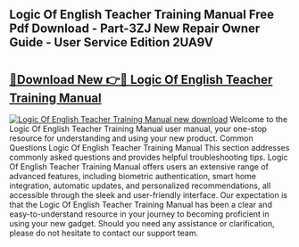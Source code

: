 ## Logic Of English Teacher Training Manual Free Pdf Download - Part-3ZJ New Repair Owner Guide - User Service Edition 2UA9V

# <h2><a href="http://bc36712.oget.top/?id=Logic+Of+English+Teacher+Training+Manual">🔗Download New 👉🔴 Logic Of English Teacher Training Manual</a></h2>

[![Logic Of English Teacher Training Manual new download](https://i.imgur.com/5g1atiW.png)](http://bc36712.oget.top/?id=Logic+Of+English+Teacher+Training+Manual)
Welcome to the Logic Of English Teacher Training Manual user manual, your one-stop resource for understanding and using your new product. Common Questions Logic Of English Teacher Training Manual This section addresses commonly asked questions and provides helpful troubleshooting tips. Logic Of English Teacher Training Manual offers users an extensive range of advanced features, including biometric authentication, smart home integration, automatic updates, and personalized recommendations, all accessible through the sleek and user-friendly interface. Our expectation is that the Logic Of English Teacher Training Manual has been a clear and easy-to-understand resource in your journey to becoming proficient in using your new gadget. Should you need any assistance or clarification, please do not hesitate to contact our support team.
